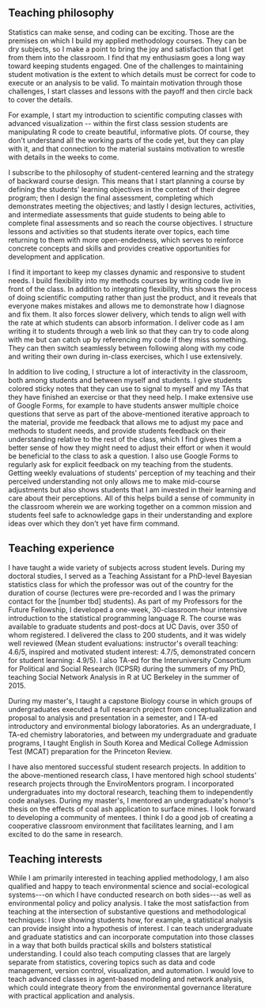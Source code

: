 ## Teaching philosophy

Statistics can make sense, and coding can be exciting. Those are the premises on which I build my applied methodology courses. They can be dry subjects, so I make a point to bring the joy and satisfaction that I get from them into the classroom. I find that my enthusiasm goes a long way toward keeping students engaged. One of the challenges to maintaining student motivation is the extent to which details must be correct for code to execute or an analysis to be valid. To maintain motivation through those challenges, I start classes and lessons with the payoff and then circle back to cover the details.

For example, I start my introduction to scientific computing classes with advanced visualization -- within the first class session students are manipulating R code to create beautiful, informative plots. Of course, they don't understand all the working parts of the code yet, but they can play with it, and that connection to the material sustains motivation to wrestle with details in the weeks to come.

I subscribe to the philosophy of student-centered learning and the strategy of backward course design. This means that I start planning a course by defining the students' learning objectives in the context of their degree program; then I design the final assessment, completing which demonstrates meeting the objectives; and lastly I design lectures, activities, and intermediate assessments that guide students to being able to complete final assessments and so reach the course objectives. I structure lessons and activities so that students iterate over topics, each time returning to them with more open-endedness, which serves to reinforce concrete concepts and skills and provides creative opportunities for development and application. 

I find it important to keep my classes dynamic and responsive to student needs. I build flexibility into my methods courses by writing code live in front of the class. In addition to integrating flexibility, this shows the process of doing scientific computing rather than just the product, and it reveals that everyone makes mistakes and allows me to demonstrate how I diagnose and fix them. It also forces slower delivery, which tends to align well with the rate at which students can absorb information. I deliver code as I am writing it to students through a web link so that they can try to code along with me but can catch up by referencing my code if they miss something. They can then switch seamlessly between following along with my code and writing their own during in-class exercises, which I use extensively.

In addition to live coding, I structure a lot of interactivity in the classroom, both among students and between myself and students. I give students colored sticky notes that they can use to signal to myself and my TAs that they have finished an exercise or that they need help. I make extensive use of Google Forms, for example to have students answer multiple choice questions that serve as part of the above-mentioned iterative approach to the material, provide me feedback that allows me to adjust my pace and methods to student needs, and provide students feedback on their understanding relative to the rest of the class, which I find gives them a better sense of how they might need to adjust their effort or when it would be beneficial to the class to ask a question. I also use Google Forms to regularly ask for explicit feedback on my teaching from the students. Getting weekly evaluations of students' perception of my teaching and their perceived understanding not only allows me to make mid-course adjustments but also shows students that I am invested in their learning and care about their perceptions. All of this helps build a sense of community in the classroom wherein we are working together on a common mission and students feel safe to acknowledge gaps in their understanding and explore ideas over which they don't yet have firm command.

## Teaching experience

I have taught a wide variety of subjects across student levels. During my doctoral studies, I served as a Teaching Assistant for a PhD-level Bayesian statistics class for which the professor was out of the country for the duration of course (lectures were pre-recorded and I was the primary contact for the [number tbd] students). As part of my Professors for the Future Fellowship, I developed a one-week, 30-classroom-hour intensive introduction to the statistical programming language R. The course was available to graduate students and post-docs at UC Davis, over 350 of whom registered. I delivered the class to 200 students, and it was widely well reviewed (Mean student evaluations: instructor's overall teaching: 4.6/5, inspired and motivated student interest: 4.7/5, demonstrated concern for student learning: 4.9/5). I also TA-ed for the Interuniversity Consortium for Political and Social Research (ICPSR) during the summers of my PhD, teaching Social Network Analysis in R at UC Berkeley in the summer of 2015.

During my master's, I taught a capstone Biology course in which groups of undergraduates executed a full research project from conceptualization and proposal to analysis and presentation in a semester, and I TA-ed introductory and environmental biology laboratories. As an undergraduate, I TA-ed chemistry laboratories, and between my undergraduate and graduate programs, I taught English in South Korea and Medical College Admission Test (MCAT) preparation for the Princeton Review. 

I have also mentored successful student research projects. In addition to the above-mentioned research class, I have mentored high school students' research projects through the EnviroMentors program. I incorporated undergraduates into my doctoral research, teaching them to independently code analyses. During my master's, I mentored an undergraduate's honor's thesis on the effects of coal ash application to surface mines. I look forward to developing a community of mentees. I think I do a good job of creating a cooperative classroom environment that facilitates learning, and I am excited to do the same in research.

## Teaching interests

While I am primarily interested in teaching applied methodology, I am also qualified and happy to teach environmental science and social-ecological systems---on which I have conducted research on both sides---as well as environmental policy and policy analysis. I take the most satisfaction from teaching at the intersection of substantive questions and methodological techniques: I love showing students how, for example, a statistical analysis can provide insight into a hypothesis of interest. I can teach undergraduate and graduate statistics and can incorporate computation into those classes in a way that both builds practical skills and bolsters statistical understanding. I could also teach computing classes that are largely separate from statistics, covering topics such as data and code management, version control, visualization, and automation. I would love to teach advanced classes in agent-based modeling and network analysis, which could integrate theory from the environmental governance literature with practical application and analysis.
